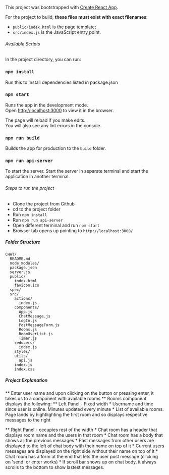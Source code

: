 This project was bootstrapped with [Create React App](https://github.com/facebookincubator/create-react-app).

For the project to build, **these files must exist with exact filenames**:

* `public/index.html` is the page template;
* `src/index.js` is the JavaScript entry point.

###### Available Scripts ######

In the project directory, you can run:

### `npm install`

Run this to install dependencies listed in package.json

### `npm start`

Runs the app in the development mode.<br>
Open [http://localhost:3000](http://localhost:3000) to view it in the browser.

The page will reload if you make edits.<br>
You will also see any lint errors in the console.

### `npm run build`

Builds the app for production to the `build` folder.<br>

### `npm run api-server`

To start the server. Start the server in separate terminal and start the application in another terminal.

###### Steps to run the project ######

* Clone the project from Github
* cd to the project folder
* Run `npm install`
* Run `npm run api-server`
* Open different terminal and run `npm start`
* Browser tab opens up pointing to `http://localhost:3000/`

##### Folder Structure #####

```
CHAT/
  README.md
  node_modules/
  package.json
  server.js
  public/
    index.html
    favicon.ico
  spec/
  src/
    actions/
      index.js
    components/
      App.js
      ChatMessage.js
      LogIn.js
      PostMessageForm.js
      Rooms.js
      RoomUserList.js
      Timer.js
    reducers/
      index.js
    styles/
    utils/
      api.js
    index.js
    index.css

```

##### Project Explanation #####

** Enter user name and upon clicking on the button or pressing enter, it takes us to a component with available rooms
** Rooms component displays the following:
  ** Left Panel - Fixed width
    * Username and time since user is online. Minutes updated every minute
    * List of available rooms. Page lands by hightlighting the first room and so displays respective messages to the right

  ** Right Panel - occupies rest of the width
    * Chat room has a header that displays room name and the users in that room
    * Chat room has a body that shows all the previous messages
    * Past messages from other users are displayed to the left of chat body with their name on top of it
    * Current users messages are displayed on the right side without their name on top of it
    * Chat room has a form at the end that lets the user post message (clicking on 'send' or enter works)
    * If scroll bar shows up on chat body, it always scrolls to the bottom to show lastest messages.

